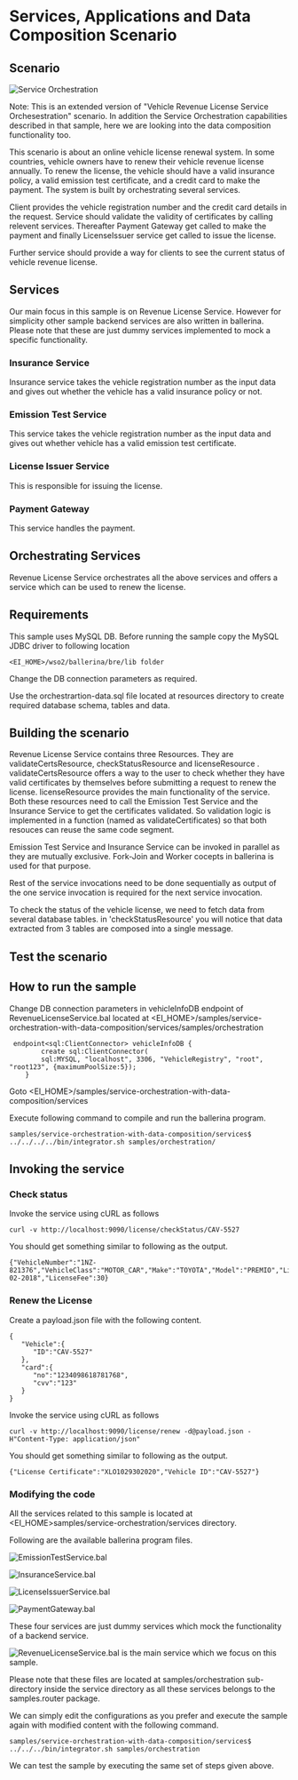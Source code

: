 # Services, Applications and Data Composition Scenario

## Scenario

![Service Orchestration](resources/orchestration-scenario.png "Service Orchestration")

Note:
This is an extended version of "Vehicle Revenue License Service Orchesestration" scenario.
In addition the Service Orchestration capabilities described in that sample,
here we are looking into the data composition functionality too.

This scenario is about an online vehicle license renewal system. 
In some countries, vehicle owners have to renew their vehicle revenue license annually. 
To renew the license, the vehicle should have a valid insurance policy, a valid emission test certificate, 
and a credit card to make the payment.
The system is built by orchestrating several services.

Client provides the vehicle registration number and the credit card details in the request.
Service should validate the validity of certificates by calling relevent services.
Thereafter Payment Gateway get called to make the payment and finally LicenseIssuer service get called to issue the license.

Further service should provide a way for clients to see the current status of vehicle revenue license.


## Services

Our main focus in this sample is on Revenue License Service. 
However for simplicity other sample backend services are also written in ballerina.
Please note that these are just dummy services implemented to mock a specific functionality.

### Insurance Service
Insurance service takes the vehicle registration number as the input data and gives out whether the vehicle has a valid insurance policy or not.

### Emission Test Service
This service takes the vehicle registration number as the input data and gives out whether vehicle has a valid emission test certificate.

### License Issuer Service

This is responsible for issuing the license.

### Payment Gateway
This service handles the payment.

## Orchestrating Services
Revenue License Service orchestrates all the above services and offers a service which can be used to renew the license.


## Requirements

This sample uses MySQL DB. Before running the sample copy the MySQL JDBC driver to following location
 ```
 <EI_HOME>/wso2/ballerina/bre/lib folder
 ```
Change the DB connection parameters as required.

Use the orchestrartion-data.sql file located at resources directory to create required database schema, tables and data.


## Building the scenario

Revenue License Service contains three Resources. They are validateCertsResource, checkStatusResource and licenseResource .
validateCertsResource offers a way to the user to check whether they have valid certificates by themselves before submitting a request to renew the license. 
licenseResource provides the main functionality of the service. 
Both these resources need to call the Emission Test Service and the Insurance Service to get the certificates validated.
So validation logic is implemented in a function (named as validateCertificates) so that both resouces can reuse the same code segment.

Emission Test Service and Insurance Service can be invoked in parallel as they are mutually exclusive.
 Fork-Join and Worker cocepts in ballerina is used for that purpose.

Rest of the service invocations need to be done sequentially as output of the one service invocation is required for the next service invocation.

To check the status of the vehicle license, we need to fetch data from several database tables.
in 'checkStatusResource' you will notice that data extracted from 3 tables are composed into a single message.

## Test the scenario

## How to run the sample

Change DB connection parameters in vehicleInfoDB endpoint of RevenueLicenseService.bal located at
<EI_HOME>/samples/service-orchestration-with-data-composition/services/samples/orchestration

```
 endpoint<sql:ClientConnector> vehicleInfoDB {
        create sql:ClientConnector(
        sql:MYSQL, "localhost", 3306, "VehicleRegistry", "root", "root123", {maximumPoolSize:5});
    }
```

Goto <EI_HOME>/samples/service-orchestration-with-data-composition/services

Execute following command to compile and run the ballerina program.
```
samples/service-orchestration-with-data-composition/services$ ../../../../bin/integrator.sh samples/orchestration/
```

## Invoking the service


### Check status

Invoke the service using cURL as follows

```
curl -v http://localhost:9090/license/checkStatus/CAV-5527
```

You should get something similar to following as the output.
```
{"VehicleNumber":"1NZ-821376","VehicleClass":"MOTOR_CAR","Make":"TOYOTA","Model":"PREMIO","LicenseExpiry":"05-02-2018","LicenseFee":30}
```


### Renew the License


Create a payload.json file with the following content.
```
{
   "Vehicle":{
      "ID":"CAV-5527"
   },
   "card":{
      "no":"1234098618781768",
      "cvv":"123"
   }
}
```
Invoke the service using cURL as follows
```
curl -v http://localhost:9090/license/renew -d@payload.json -H"Content-Type: application/json"
```

You should get something similar to following as the output.
```
{"License Certificate":"XLO1029302020","Vehicle ID":"CAV-5527"}
```

### Modifying the code

All the services related to this sample is located at <EI_HOME>samples/service-orchestration/services directory.

Following are the available ballerina program files.

![EmissionTestService.bal](services/samples/orchestration/EmissionTestService.bal)

![InsuranceService.bal](services/samples/orchestration/InsuranceService.bal)

![LicenseIssuerService.bal](services/samples/orchestration/LicenseIssuerService.bal)

![PaymentGateway.bal](services/samples/orchestration/PaymentGateway.bal)


These four services are just dummy services which mock the functionality of a backend service.

![RevenueLicenseService.bal](services/samples/orchestration/RevenueLicenseService.bal) is the main service which we focus on this sample.

Please note that these files are located at samples/orchestration sub-directory inside the service directory
as all these services belongs to the samples.router package.

We can simply edit the configurations as you prefer and execute the sample again with modified
content with the following command.

```
samples/service-orchestration-with-data-composition/services$ ../../../bin/integrator.sh samples/orchestration
```

We can test the sample by executing the same set of steps given above.
